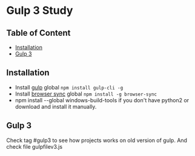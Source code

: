 # Gulp 3 Study

## Table of Content
- [Installation](#installation)
- [Gulp 3](#gulp-3)

## Installation

- Install [gulp](https://gulpjs.com/) global `npm install gulp-cli -g`
- Install [browser sync](https://www.browsersync.io/) global `npm install -g browser-sync`
- npm install --global windows-build-tools if you don't have python2 or download and install it manually.

## Gulp 3

Check tag #gulp3 to see how projects works on old version of gulp. And check file gulpfilev3.js